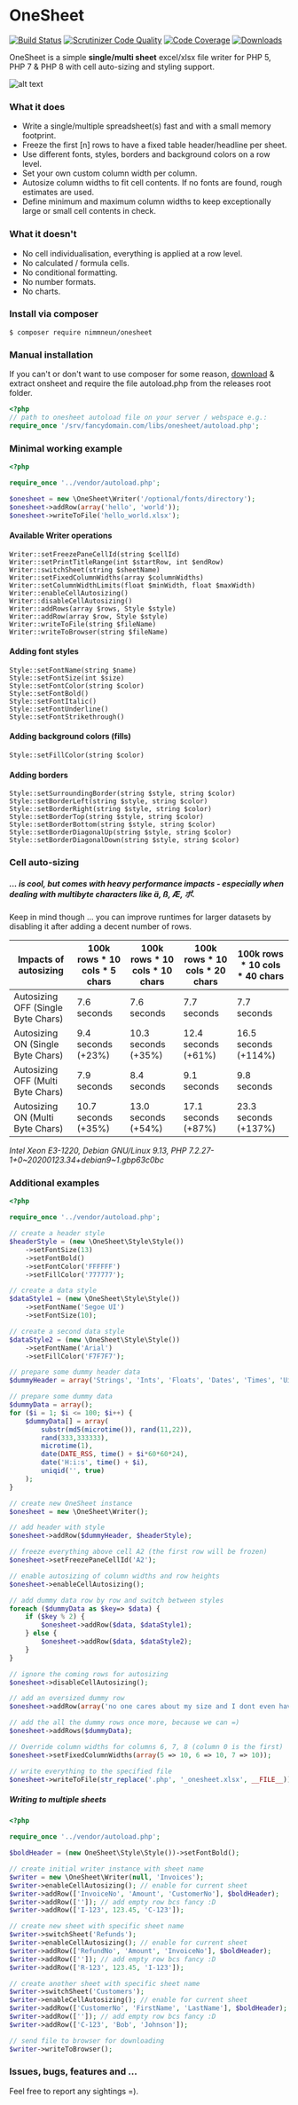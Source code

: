 # OneSheet

[![Build Status](https://travis-ci.org/nimmneun/onesheet.svg?branch=master)](https://travis-ci.org/nimmneun/onesheet)
[![Scrutinizer Code Quality](https://scrutinizer-ci.com/g/nimmneun/onesheet/badges/quality-score.png?b=master)](https://scrutinizer-ci.com/g/nimmneun/onesheet/?branch=master)
[![Code Coverage](https://scrutinizer-ci.com/g/nimmneun/onesheet/badges/coverage.png?b=master)](https://scrutinizer-ci.com/g/nimmneun/onesheet/?branch=master)
[![Downloads](https://img.shields.io/packagist/dm/nimmneun/onesheet)](https://img.shields.io/packagist/dm/nimmneun/onesheet)


OneSheet is a simple **single/multi sheet** excel/xlsx file writer for PHP 5, PHP 7 & PHP 8 with cell auto-sizing and styling support.

![alt text](autosizing_excel_screencap.png "OneSheet excel output example")

### What it does
- Write a single/multiple spreadsheet(s) fast and with a small memory footprint.
- Freeze the first [n] rows to have a fixed table header/headline per sheet.
- Use different fonts, styles, borders and background colors on a row level.
- Set your own custom column width per column.
- Autosize column widths to fit cell contents. If no fonts are found, rough estimates are used.
- Define minimum and maximum column widths to keep exceptionally large or small cell contents in check.

### What it doesn't
- No cell individualisation, everything is applied at a row level.
- No calculated / formula cells.
- No conditional formatting.
- No number formats.
- No charts.

### Install via composer
```
$ composer require nimmneun/onesheet
```

### Manual installation
If you can't or don't want to use composer for some reason,
[download](https://github.com/nimmneun/onesheet/releases/latest) & extract onsheet and require the file autoload.php from the releases root folder.
```php
<?php
// path to onesheet autoload file on your server / webspace e.g.:
require_once '/srv/fancydomain.com/libs/onesheet/autoload.php';
```

### Minimal working example
```php
<?php

require_once '../vendor/autoload.php';

$onesheet = new \OneSheet\Writer('/optional/fonts/directory');
$onesheet->addRow(array('hello', 'world'));
$onesheet->writeToFile('hello_world.xlsx');
```

#### Available Writer operations
```
Writer::setFreezePaneCellId(string $cellId)
Writer::setPrintTitleRange(int $startRow, int $endRow)
Writer::switchSheet(string $sheetName)
Writer::setFixedColumnWidths(array $columnWidths)
Writer::setColumnWidthLimits(float $minWidth, float $maxWidth)
Writer::enableCellAutosizing()
Writer::disableCellAutosizing()
Writer::addRows(array $rows, Style $style)
Writer::addRow(array $row, Style $style)
Writer::writeToFile(string $fileName)
Writer::writeToBrowser(string $fileName)
```

#### Adding font styles
```
Style::setFontName(string $name)
Style::setFontSize(int $size)
Style::setFontColor(string $color)
Style::setFontBold()
Style::setFontItalic()
Style::setFontUnderline()
Style::setFontStrikethrough()
```
#### Adding background colors (fills)
```
Style::setFillColor(string $color)
```

#### Adding borders
```
Style::setSurroundingBorder(string $style, string $color)
Style::setBorderLeft(string $style, string $color)
Style::setBorderRight(string $style, string $color)
Style::setBorderTop(string $style, string $color)
Style::setBorderBottom(string $style, string $color)
Style::setBorderDiagonalUp(string $style, string $color)
Style::setBorderDiagonalDown(string $style, string $color)
```

### Cell auto-sizing
##### ... is cool, but comes with heavy performance impacts - especially when dealing with multibyte characters like ä, ß, Æ, ポ.
Keep in mind though ... you can improve runtimes for larger datasets by disabling it after adding a decent number of rows.

| Impacts of autosizing                 | 100k rows * 10 cols * 5 chars | 100k rows * 10 cols * 10 chars | 100k rows * 10 cols * 20 chars | 100k rows * 10 cols * 40 chars |
| ------------------------------------- | ----------------------------- | ------------------------------ | ------------------------------ | ------------------------------ |
| Autosizing OFF (Single Byte Chars)    | 7.6 seconds                   | 7.6 seconds                    | 7.7 seconds                    | 7.7 seconds                    |
| Autosizing ON  (Single Byte Chars)    | 9.4 seconds (+23%)            | 10.3 seconds (+35%)            | 12.4 seconds (+61%)            | 16.5 seconds (+114%)           |
| Autosizing OFF (Multi Byte Chars)     | 7.9 seconds                   | 8.4 seconds                    | 9.1 seconds                    | 9.8 seconds                    |
| Autosizing ON  (Multi Byte Chars)     | 10.7 seconds (+35%)           | 13.0 seconds (+54%)            | 17.1 seconds (+87%)            | 23.3 seconds (+137%)           |

*Intel Xeon E3-1220, Debian GNU/Linux 9.13, PHP 7.2.27-1+0~20200123.34+debian9~1.gbp63c0bc* 

### Additional examples
```php
<?php

require_once '../vendor/autoload.php';

// create a header style
$headerStyle = (new \OneSheet\Style\Style())
    ->setFontSize(13)
    ->setFontBold()
    ->setFontColor('FFFFFF')
    ->setFillColor('777777');

// create a data style
$dataStyle1 = (new \OneSheet\Style\Style())
    ->setFontName('Segoe UI')
    ->setFontSize(10);

// create a second data style
$dataStyle2 = (new \OneSheet\Style\Style())
    ->setFontName('Arial')
    ->setFillColor('F7F7F7');

// prepare some dummy header data
$dummyHeader = array('Strings', 'Ints', 'Floats', 'Dates', 'Times', 'Uids');

// prepare some dummy data
$dummyData = array();
for ($i = 1; $i <= 100; $i++) {
    $dummyData[] = array(
        substr(md5(microtime()), rand(11,22)),
        rand(333,333333),
        microtime(1),
        date(DATE_RSS, time() + $i*60*60*24),
        date('H:i:s', time() + $i),
        uniqid('', true)
    );
}

// create new OneSheet instance
$onesheet = new \OneSheet\Writer();

// add header with style
$onesheet->addRow($dummyHeader, $headerStyle);

// freeze everything above cell A2 (the first row will be frozen)
$onesheet->setFreezePaneCellId('A2');

// enable autosizing of column widths and row heights
$onesheet->enableCellAutosizing();

// add dummy data row by row and switch between styles
foreach ($dummyData as $key=> $data) {
    if ($key % 2) {
        $onesheet->addRow($data, $dataStyle1);
    } else {
        $onesheet->addRow($data, $dataStyle2);
    }
}

// ignore the coming rows for autosizing
$onesheet->disableCellAutosizing();

// add an oversized dummy row
$onesheet->addRow(array('no one cares about my size and I dont even have a special style!'));

// add the all the dummy rows once more, because we can =)
$onesheet->addRows($dummyData);

// Override column widths for columns 6, 7, 8 (column 0 is the first)
$onesheet->setFixedColumnWidths(array(5 => 10, 6 => 10, 7 => 10));

// write everything to the specified file
$onesheet->writeToFile(str_replace('.php', '_onesheet.xlsx', __FILE__));
```

##### Writing to multiple sheets
```php
<?php

require_once '../vendor/autoload.php';

$boldHeader = (new OneSheet\Style\Style())->setFontBold();

// create initial writer instance with sheet name
$writer = new \OneSheet\Writer(null, 'Invoices');
$writer->enableCellAutosizing(); // enable for current sheet
$writer->addRow(['InvoiceNo', 'Amount', 'CustomerNo'], $boldHeader);
$writer->addRow(['']); // add empty row bcs fancy :D
$writer->addRow(['I-123', 123.45, 'C-123']);

// create new sheet with specific sheet name
$writer->switchSheet('Refunds');
$writer->enableCellAutosizing(); // enable for current sheet
$writer->addRow(['RefundNo', 'Amount', 'InvoiceNo'], $boldHeader);
$writer->addRow(['']); // add empty row bcs fancy :D
$writer->addRow(['R-123', 123.45, 'I-123']);

// create another sheet with specific sheet name
$writer->switchSheet('Customers');
$writer->enableCellAutosizing(); // enable for current sheet
$writer->addRow(['CustomerNo', 'FirstName', 'LastName'], $boldHeader);
$writer->addRow(['']); // add empty row bcs fancy :D
$writer->addRow(['C-123', 'Bob', 'Johnson']);

// send file to browser for downloading 
$writer->writeToBrowser();
```


### Issues, bugs, features and ...
Feel free to report any sightings =).
